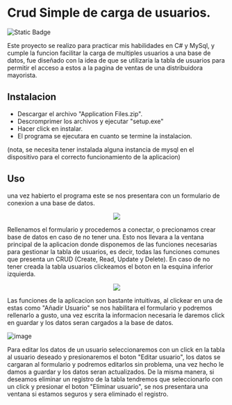 # Crud Simple de carga de usuarios.

![Static Badge](https://img.shields.io/badge/Winforms.Net--purple?logo=C%23)

<p>Este proyecto se realizo para practicar mis habilidades en C# y MySql, y cumple la funcion facilitar la carga de multiples usuarios a una base de datos, fue diseñado con la idea de que se utilizaria la tabla de usuarios para permitir el acceso a estos a la pagina de ventas de una distribuidora mayorista.</p>

## Instalacion

* Descargar el archivo "Application Files.zip".
* Descromprimer los archivos y ejecutar "setup.exe"
* Hacer click en instalar.
* El programa se ejecutara en cuanto se termine la instalacion. 

(nota, se necesita tener instalada alguna instancia de mysql en el dispositivo para el correcto funcionamiento de la aplicacion)

## Uso

una vez habierto el programa este se nos presentara con un formulario de conexion a una base de datos.


<p align="center">
  <img src="https://github.com/BrunoJuarez03/CrudDeCargadeUsuarios/assets/137836933/3b8bbf7e-a761-4e5d-bfa5-f5373592ed32" />
</p>

Rellenamos el formulario y procedemos a conectar, o precionamos crear base de datos en caso de no tener una. Esto nos llevara a la ventana principal de la aplicacion donde disponemos de las funciones necesarias para gestionar la tabla de usuarios, es decir, todas las funciones comunes que presenta un CRUD (Create, Read, Update y Delete). En caso de no tener creada la tabla usuarios clickeamos el boton en la esquina inferior izquierda. 


<p align="center">
  <img src="https://github.com/BrunoJuarez03/CrudDeCargadeUsuarios/assets/137836933/4c8eca92-bfeb-4b2c-ab9e-6569250466fc" />
</p>

Las funciones de la aplicacion son bastante intuitivas, al clickear en una de estas como "Añadir Usuario" se nos habilitara el formulario y podremos rellenarlo a gusto, una vez escrita la informacion necesaria le daremos click en guardar y los datos seran cargados a la base de datos.

![image](https://github.com/BrunoJuarez03/CrudDeCargadeUsuarios/assets/137836933/a2158052-d260-4bb7-895c-513cafa05bc0)

Para editar los datos de un usuario seleccionaremos con un click en la tabla al usuario deseado y presionaremos el boton "Editar usuario", los datos se cargaran al formulario y podremos editarlos sin problema, una vez hecho le damos a guardar y los datos seran actualizados. De la misma manera, si deseamos eliminar un registro de la tabla tendremos que seleccionarlo con un click y presionar el boton "Eliminar usuario", se nos presentara una ventana si estamos seguros y sera eliminado el registro.

## 
